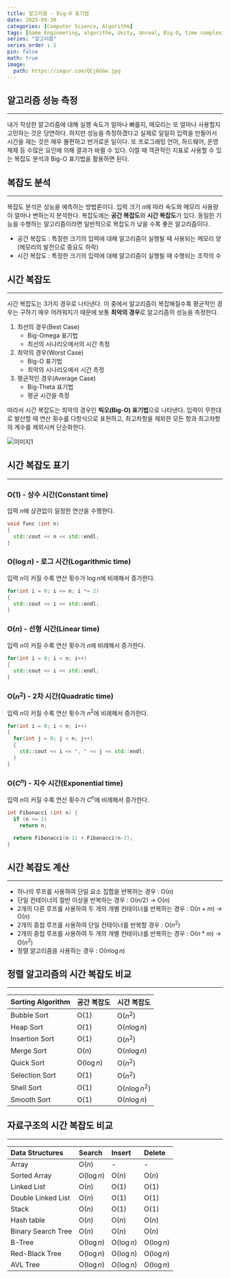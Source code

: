 ```yaml
---
title: 알고리즘 - Big-O 표기법
date: 2025-09-30
categories: [Computer Science, Algorithm]
tags: [Game Engineering, algorithm, Unity, Unreal, Big-O, time complexity, space complexity, 게임공학, 알고리즘, 유니티, 언리얼, 빅오, 빅오 표기법, 시간 복잡도, 공간 복잡도]
series: "알고리즘"
series_order : 1
pin: false
math: true
image:
  path: https://imgur.com/QCj6GGe.jpg
---
```


## 알고리즘 성능 측정

---

내가 작성한 알고리즘에 대해 실행 속도가 얼마나 빠를지, 메모리는 또 얼마나 사용할지 고민하는 것은 당연하다. 하지만 성능을 측정하겠다고 실제로 일일히 입력을 만들어서 시간을 재는 것은 매우 불편하고 번거로운 일이다. 또 프로그래밍 언어, 하드웨어, 운영체제 등 수많은 요인에 의해 결과가 바뀔 수 있다. 이럴 때 객관적인 지표로 사용할 수 있는 복잡도 분석과 Big-O 표기법을 활용하면 된다.

## 복잡도 분석

---

복잡도 분석은 성능을 예측하는 방법론이다. 입력 크기 $n$에 따라 속도와 메모리 사용량이 얼마나 변하는지 분석한다. 복잡도에는 **공간 복잡도**와 **시간 복잡도**가 있다. 동일한 기능을 수행하는 알고리즘이라면 일반적으로 복잡도가 낮을 수록 좋은 알고리즘이다.

- 공간 복잡도
  : 특정한 크기의 입력에 대해 알고리즘이 실행될 때 사용되는 메모리 양(메모리의 발전으로 중요도 하락)
- 시간 복잡도
  : 특정한 크기의 입력에 대해 알고리즘이 실행될 때 수행되는 조작의 수

## 시간 복잡도

---

시간 복잡도는 3가지 경우로 나타낸다. 이 중에서 알고리즘이 복잡해질수록 평균적인 경우는 구하기 매우 어려워지기 때문에 보통 **최악의 경우**로 알고리즘의 성능을 측정한다.

1. 최선의 경우(Best Case)
   - Big-Omega 표기법
   - 최선의 시나리오에서의 시간 측정
2. 최악의 경우(Worst Case)
   - Big-O 표기법
   - 최악의 시나리오에서 시간 측정
3. 평균적인 경우(Average Case)
   - Big-Theta 표기법
   - 평균 시간을 측정

따라서 시간 복잡도는 최악의 경우인 **빅오(Big-O) 표기법**으로 나타낸다. 입력이 무한대로 발산할 때 연산 횟수를 다항식으로 표현하고, 최고차항을 제외한 모든 항과 최고차항의 계수를 제외시켜 단순화한다.

![이미지1](https://imgur.com/72Hl8hl.png)

## 시간 복잡도 표기

---

### O($1$) - 상수 시간(Constant time)

입력 $n$에 상관없이 일정한 연산을 수행한다.  
```cpp
void func (int n) 
{
  std::cout << n << std::endl;
}
```

### O($\log{n}$) - 로그 시간(Logarithmic time)

입력 $n$이 커질 수록 연산 횟수가 $\log{n}$에 비례해서 증가한다.
```cpp
for(int i = 0; i <= n; i *= 2)
{
  std::cout << i << std::endl;
}
```

### O($n$) - 선형 시간(Linear time)

입력 $n$이 커질 수록 연산 횟수가 $n$에 비례해서 증가한다.
```cpp
for(int i = 0; i < n; i++)
{
  std::cout << i << std::endl;
}
```

### O($n^2$) - 2차 시간(Quadratic time)

입력 $n$이 커질 수록 연산 횟수가 $n^2$에 비례해서 증가한다.
```cpp
for(int i = 0; i < n; i++)
{
  for(int j = 0; j < n; j++)
  {
    std::cout << i << ", " << j << std::endl;
  }
}
```

### O($C^n$) - 지수 시간(Exponential time)

입력 $n$이 커질 수록 연산 횟수가 $C^n$에 비례해서 증가한다.
```cpp
int Fibonacci (int n) {
  if (n <= 1) 
    return n;

  return Fibonacci(n-1) + Fibonacci(n-2);
}
```

## 시간 복잡도 계산

---

- 하나의 루프를 사용하여 단일 요소 집합을 반복하는 경우 : O($n$)
- 단일 컨테이너의 절반 이상을 반복하는 경우 : O($n / 2$) → O($n$)
- 2개의 다른 루프를 사용하여 두 개의 개별 컨테이너를 반복하는 경우 : O($n + m$) → O($n$)
- 2개의 중첩 루프를 사용하여 단일 컨테이너를 반복할 경우 : O($n^2$)
- 2개의 중첩 루프를 사용하여 두 개의 개별 컨테이너를 반복하는 경우 : O($n * m$) → O($n^2$)
- 정렬 알고리즘을 사용하는 경우 : O($n\log{n}$)

## 정렬 알고리즘의 시간 복잡도 비교

---

| Sorting Algorithm | 공간 복잡도  | 시간 복잡도     |
| :---------------- | :----------- | :-------------- |
| Bubble Sort       | O($1$)       | O($n^2$)        |
| Heap Sort         | O($1$)       | O($n\log{n}$)   |
| Insertion Sort    | O($1$)       | O($n^2$)        |
| Merge Sort        | O($n$)       | O($n\log{n}$)   |
| Quick Sort        | O($\log{n}$) | O($n^2$)        |
| Selection Sort    | O($1$)       | O($n^2$)        |
| Shell Sort        | O($1$)       | O($n\log{n^2}$) |
| Smooth Sort       | O($1$)       | O($n\log{n}$)   |

## 자료구조의 시간 복잡도 비교

---

| Data Structures    | Search       | Insert       | Delete       |
| :----------------- | :----------- | :----------- | :----------- |
| Array              | O($n$)       | -            | -            |
| Sorted Array       | O($\log{n}$) | O($n$)       | O($n$)       |
| Linked List        | O($n$)       | O($1$)       | O($1$)       |
| Double Linked List | O($n$)       | O($1$)       | O($1$)       |
| Stack              | O($n$)       | O($1$)       | O($1$)       |
| Hash table         | O($n$)       | O($n$)       | O($n$)       |
| Binary Search Tree | O($n$)       | O($n$)       | O($n$)       |
| B-Tree             | O($\log{n}$) | O($\log{n}$) | O($\log{n}$) |
| Red-Black Tree     | O($\log{n}$) | O($\log{n}$) | O($\log{n}$) |
| AVL Tree           | O($\log{n}$) | O($\log{n}$) | O($\log{n}$) |
